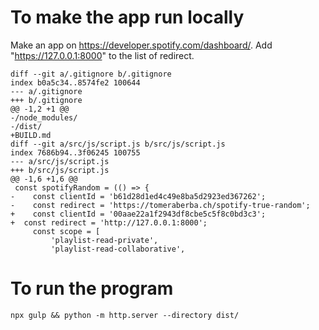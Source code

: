 # To make the app run locally

Make an app on https://developer.spotify.com/dashboard/. Add "https://127.0.0.1:8000" to the list of redirect.

```git
diff --git a/.gitignore b/.gitignore
index b0a5c34..8574fe2 100644
--- a/.gitignore
+++ b/.gitignore
@@ -1,2 +1 @@
-/node_modules/
-/dist/
+BUILD.md
diff --git a/src/js/script.js b/src/js/script.js
index 7686b94..3f06245 100755
--- a/src/js/script.js
+++ b/src/js/script.js
@@ -1,6 +1,6 @@
 const spotifyRandom = (() => {
-    const clientId = 'b61d28d1ed4c49e8ba5d2923ed367262';
-    const redirect = 'https://tomeraberba.ch/spotify-true-random';
+    const clientId = '00aae22a1f2943df8cbe5c5f8c0bd3c3';
+  const redirect = 'http://127.0.0.1:8000';
     const scope = [
         'playlist-read-private',
         'playlist-read-collaborative',

```
# To run the program
```
npx gulp && python -m http.server --directory dist/
```
